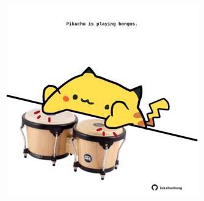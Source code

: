 <!-- built at 06/04/2023, 20:01:02 UTC -->
<p align="center">
  <img width="500" height="500" src="./ReadmeImage.svg">
</p>
